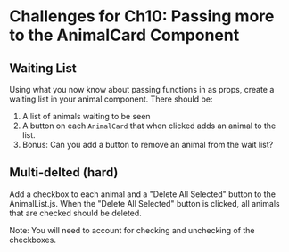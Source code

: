 # Challenges for Ch10: Passing more to the AnimalCard Component

## Waiting List

Using what you now know about passing functions in as props, create a waiting list in your animal component.  There should be:
1. A list of animals waiting to be seen
1. A button on each `AnimalCard` that when clicked adds an animal to the list.
1. Bonus: Can you add a button to remove an animal from the wait list?


## Multi-delted (hard)

Add a checkbox to each animal and a "Delete All Selected" button to the AnimalList.js.  When the "Delete All Selected" button is clicked, all animals that are checked should be deleted.  

Note: You will need to account for checking and unchecking of the checkboxes.